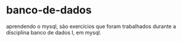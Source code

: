 # banco-de-dados
aprendendo o mysql, são exercícios que foram trabalhados durante a disciplina banco de dados I, em mysql.
